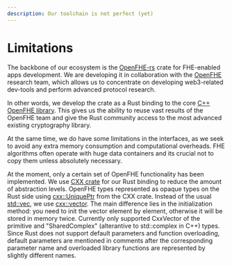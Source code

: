 ```yaml
---
description: Our toolchain is not perfect (yet)
---
```


# Limitations

The backbone of our ecosystem is the [OpenFHE-rs](../) crate for FHE-enabled apps development. We are developing it in collaboration with the [OpenFHE](https://www.openfhe.org/) research team, which allows us to concentrate on developing web3-related dev-tools and perform advanced protocol research.

In other words, we develop the crate as a Rust binding to the core [C++ OpenFHE library](https://github.com/openfheorg/openfhe-development/). This gives us the ability to reuse vast results of the OpenFHE team and give the Rust community access to the most advanced existing cryptography library.

At the same time, we do have some limitations in the interfaces, as we seek to avoid any extra memory consumption and computational overheads. FHE algorithms often operate with huge data containers and its crucial not to copy them unless absolutely necessary.

At the moment, only a certain set of OpenFHE functionality has been implemented.
We use [CXX crate](https://cxx.rs/) for our Rust binding to reduce the amount of abstraction levels.
OpenFHE types represented as opaque types on the Rust side using [cxx::UniquePtr](https://docs.rs/cxx/latest/cxx/struct.UniquePtr.html) from the CXX crate.
Instead of the usual [std::vec](https://doc.rust-lang.org/std/vec/), we use [cxx::vector](https://docs.rs/cxx/latest/cxx/struct.CxxVector.html).
The main difference lies in the initialization method: you need to init the vector element by element, otherwise it will be stored in memory twice.
Currently only supported CxxVector of the primitive and "SharedComplex" (alterantive to std::complex<double> in C++) types.
Since Rust does not support default parameters and function overloading, default parameters are mentioned in comments after the
corresponding parameter name and overloaded library functions are represented by slightly different names.
